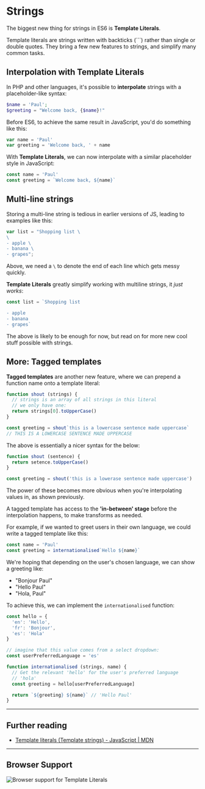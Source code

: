 # Strings

The biggest new thing for strings in ES6 is **Template Literals**.

Template literals are strings written with backticks (`\``) rather than single or double quotes. They bring a few new features to strings, and simplify many common tasks.

## Interpolation with Template Literals

In PHP  and other languages, it's possible to **interpolate** strings with a placeholder-like syntax:

```php
$name = 'Paul';
$greeting = "Welcome back, {$name}!"
```

Before ES6, to achieve the same result in JavaScript, you'd do something like this:

```js
var name = 'Paul'
var greeting = 'Welcome back, ' + name
```

With **Template Literals**, we can now interpolate with a similar placeholder style in JavaScript:

```js
const name = 'Paul'
const greeting = `Welcome back, ${name}`
```

## Multi-line strings

Storing a multi-line string is tedious in earlier versions of JS, leading to examples like this:

```js
var list = "Shopping list \
\
- apple \
- banana \
- grapes";
```

Above, we need a `\` to denote the end of each line which gets messy quickly.

**Template Literals** greatly simplify working with multiline strings, it _just works_:

```js
const list = `Shopping list

- apple
- banana
- grapes`
```

The above is likely to be enough for now, but read on for more new cool stuff possible with strings.

## More: Tagged templates

**Tagged templates** are another new feature, where we can prepend a function name onto a template literal:

```js
function shout (strings) {
  // strings is an array of all strings in this literal
  // we only have one:
  return strings[0].toUpperCase()
}

const greeting = shout`this is a lowercase sentence made uppercase`
// THIS IS A LOWERCASE SENTENCE MADE UPPERCASE
```

The above is essentially a nicer syntax for the below:

```js
function shout (sentence) {
  return setence.toUpperCase()
}

const greeting = shout('this is a lowerase sentence made uppercase')
```

The power of these becomes more obvious when you're interpolating values in, as shown previously.

A tagged template has access to the **'in-between' stage** before the interpolation happens, to make transforms as needed.

For example, if we wanted to greet users in their own language, we could write a tagged template like this: 

```js
const name = 'Paul'
const greeting = internationalised`Hello ${name}`
```

We're hoping that depending on the user's chosen language, we can show a greeting like:
*  "Bonjour Paul"
*  "Hello Paul"
*  "Hola, Paul"

To achieve this, we can implement the `internationalised` function:

```js
const hello = {
  'en': 'Hello',
  'fr': 'Bonjour',
  'es': 'Hola'
}

// imagine that this value comes from a select dropdown:
const userPreferredLanguage = 'es'

function internationalised (strings, name) {
  // Get the relevant 'hello' for the user's preferred language
  // 'hola'
  const greeting = hello[userPreferredLanguage]

  return `${greeting} ${name}` // 'Hello Paul'
}
```

---

## Further reading

*  [Template literals (Template strings) - JavaScript | MDN](https://developer.mozilla.org/en-US/docs/Web/JavaScript/Reference/Template_literals)

---

## Browser Support

![Browser support for Template Literals](https://res.cloudinary.com/ireaderinokun/image/upload/v1583930695183/caniuse-embed/all/template-literals.png)
